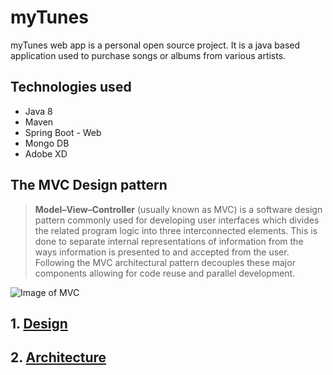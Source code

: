 # myTunes
myTunes web app is a personal open source project. It is a java based application used to purchase songs or albums from various artists.

## Technologies used
* Java 8
* Maven
* Spring Boot - Web
* Mongo DB
* Adobe XD

## The MVC Design pattern
><b>Model–View–Controller</b> (usually known as MVC) is a software design pattern commonly used for developing user interfaces which divides the related program logic into three interconnected elements. This is done to separate internal representations of information from the ways information is presented to and accepted from the user. Following the MVC architectural pattern decouples these major components allowing for code reuse and parallel development.

![Image of MVC](https://i.imgur.com/90JjzgO.png)

## 1. [Design](https://github.com/bogdan8426/myTunes/tree/bogdan8426-branch-02)

## 2. [Architecture](https://github.com/bogdan8426/myTunes/tree/bogdan8426-branch-03)
